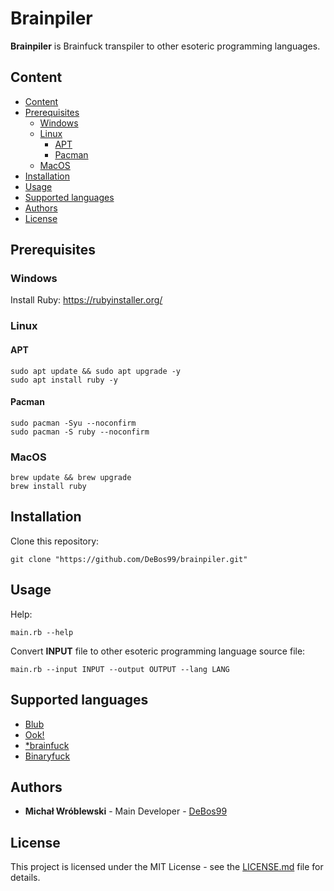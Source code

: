 # Brainpiler

**Brainpiler** is Brainfuck transpiler to other esoteric programming languages.

## Content

- [Content](#content)
- [Prerequisites](#prerequisites)
  - [Windows](#windows)
  - [Linux](#linux)
    - [APT](#apt)
    - [Pacman](#pacman)
  - [MacOS](#macos)
- [Installation](#installation)
- [Usage](#usage)
- [Supported languages](#supported-languages)
- [Authors](#authors)
- [License](#license)

## Prerequisites

### Windows

Install Ruby: https://rubyinstaller.org/

### Linux

#### APT

```
sudo apt update && sudo apt upgrade -y
sudo apt install ruby -y
```

#### Pacman

```
sudo pacman -Syu --noconfirm
sudo pacman -S ruby --noconfirm
```

### MacOS

```
brew update && brew upgrade
brew install ruby
```

## Installation

Clone this repository:

`git clone "https://github.com/DeBos99/brainpiler.git"`

## Usage

Help:

`main.rb --help`

Convert **INPUT** file to other esoteric programming language source file:

`main.rb --input INPUT --output OUTPUT --lang LANG`

## Supported languages

* [Blub](https://esolangs.org/wiki/Blub)
* [Ook!](https://esolangs.org/wiki/ook!)
* [\*brainfuck](https://esolangs.org/wiki/*brainfuck)
* [Binaryfuck](https://esolangs.org/wiki/Binaryfuck)

## Authors

* **Michał Wróblewski** - Main Developer - [DeBos99](https://github.com/DeBos99)

## License

This project is licensed under the MIT License - see the [LICENSE.md](LICENSE.md) file for details.
